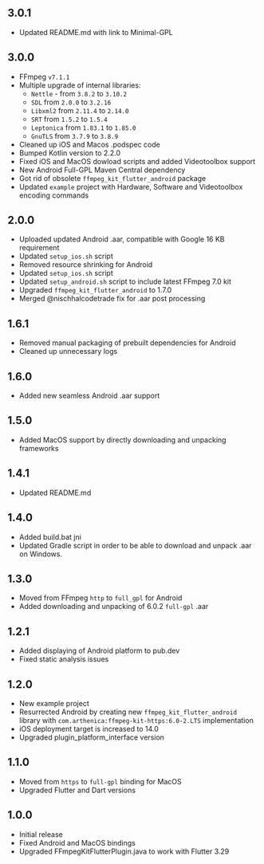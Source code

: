 ## 3.0.1

* Updated README.md with link to Minimal-GPL

## 3.0.0

* FFmpeg `v7.1.1`
* Multiple upgrade of internal libraries:
    - `Nettle` - from `3.8.2` to `3.10.2`
    - `SDL` from `2.0.0` to `3.2.16`
    - `Libxml2` from `2.11.4` to `2.14.0`
    - `SRT` from `1.5.2` to `1.5.4`
    - `Leptonica` from `1.83.1` to `1.85.0`
    - `GnuTLS` from `3.7.9` to `3.8.9`
* Cleaned up iOS and Macos .podspec code
* Bumped Kotlin version to 2.2.0
* Fixed iOS and MacOS dowload scripts and added Videotoolbox support
* New Android Full-GPL Maven Central dependency
* Got rid of obsolete `ffmpeg_kit_flutter_android` package
* Updated `example` project with Hardware, Software and Videotoolbox encoding commands

## 2.0.0

* Uploaded updated Android .aar, compatible with Google 16 KB requirement
* Updated `setup_ios.sh` script
* Removed resource shrinking for Android
* Updated `setup_ios.sh` script
* Updated `setup_android.sh` script to include latest FFmpeg 7.0 kit
* Upgraded `ffmpeg_kit_flutter_android` to 1.7.0
* Merged @nischhalcodetrade fix for .aar post processing

## 1.6.1

* Removed manual packaging of prebuilt dependencies for Android
* Cleaned up unnecessary logs

## 1.6.0

* Added new seamless Android .aar support

## 1.5.0

* Added MacOS support by directly downloading and unpacking frameworks

## 1.4.1

* Updated README.md

## 1.4.0

* Added build.bat jni
* Updated Gradle script in order to be able to download and unpack .aar on Windows.

## 1.3.0

* Moved from FFmpeg `http` to `full_gpl` for Android
* Added downloading and unpacking of 6.0.2 `full-gpl` .aar

## 1.2.1

* Added displaying of Android platform to pub.dev
* Fixed static analysis issues

## 1.2.0

* New example project
* Resurrected Android by creating new `ffmpeg_kit_flutter_android` library with `com.arthenica:ffmpeg-kit-https:6.0-2.LTS` implementation
* iOS deployment target is increased to 14.0
* Upgraded plugin_platform_interface version

## 1.1.0

* Moved from `https` to `full-gpl` binding for MacOS
* Upgraded Flutter and Dart versions

## 1.0.0

* Initial release
* Fixed Android and MacOS bindings
* Upgraded FFmpegKitFlutterPlugin.java to work with Flutter 3.29